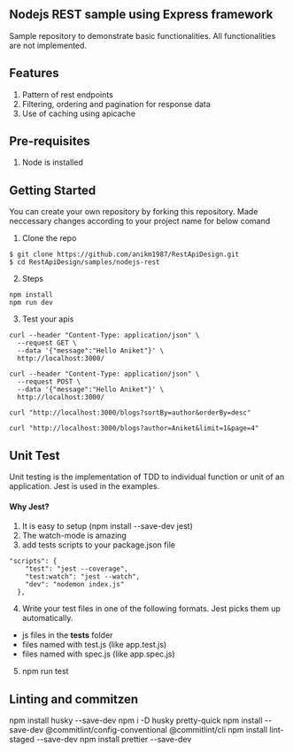 Nodejs REST sample using Express framework
----------------

Sample repository to demonstrate basic functionalities. All functionalities are not implemented.

Features
---------
1. Pattern of rest endpoints
2. Filtering, ordering and pagination for response data
3. Use of caching using apicache


Pre-requisites
--------------
1. Node is installed

Getting Started
--------------
You can create your own repository by forking this repository. Made neccessary changes according to your project name for below comand

1. Clone the repo
  ```
  $ git clone https://github.com/anikm1987/RestApiDesign.git
  $ cd RestApiDesign/samples/nodejs-rest
  ```
2. Steps
```
npm install
npm run dev
```

3. Test your apis
```
curl --header "Content-Type: application/json" \
  --request GET \
  --data '{"message":"Hello Aniket"}' \
  http://localhost:3000/

curl --header "Content-Type: application/json" \
  --request POST \
  --data '{"message":"Hello Aniket"}' \
  http://localhost:3000/

curl "http://localhost:3000/blogs?sortBy=author&orderBy=desc"

curl "http://localhost:3000/blogs?author=Aniket&limit=1&page=4"
```

Unit Test
--------
Unit testing is the implementation of TDD to individual function or unit of an application. Jest is used in the examples. 

#### Why Jest?
1. It is easy to setup (npm install --save-dev jest)
2. The watch-mode is amazing
3. add tests scripts to your package.json file
  ```
  "scripts": {
      "test": "jest --coverage",
      "test:watch": "jest --watch",
      "dev": "nodemon index.js"
    },
  ```

4. Write your test files in one of the following formats. Jest picks them up automatically.
  - js files in the __tests__ folder
  - files named with test.js (like app.test.js)
  - files named with spec.js (like app.spec.js)

5. npm run test


Linting and commitzen
----------------------
npm install husky --save-dev
npm i -D husky pretty-quick
npm install --save-dev @commitlint/config-conventional @commitlint/cli
npm install lint-staged --save-dev
npm install prettier --save-dev 
